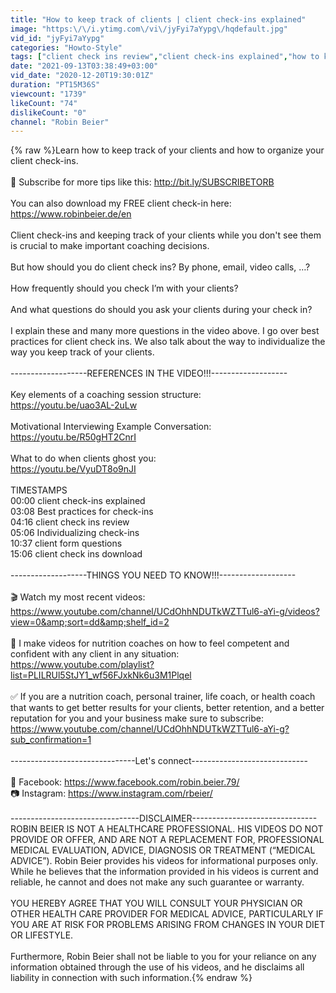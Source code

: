 ```yaml
---
title: "How to keep track of clients | client check-ins explained"
image: "https:\/\/i.ytimg.com\/vi\/jyFyi7aYypg\/hqdefault.jpg"
vid_id: "jyFyi7aYypg"
categories: "Howto-Style"
tags: ["client check ins review","client check-ins explained","how to keep track of clients"]
date: "2021-09-13T03:38:49+03:00"
vid_date: "2020-12-20T19:30:01Z"
duration: "PT15M36S"
viewcount: "1739"
likeCount: "74"
dislikeCount: "0"
channel: "Robin Beier"
---
```

{% raw %}Learn how to keep track of your clients and how to organize your client check-ins.<br /><br />🔴 Subscribe for more tips like this: <a rel="nofollow" target="blank" href="http://bit.ly/SUBSCRIBETORB">http://bit.ly/SUBSCRIBETORB</a><br /><br />You can also download my FREE client check-in here:<br /><a rel="nofollow" target="blank" href="https://www.robinbeier.de/en">https://www.robinbeier.de/en</a><br /><br />Client check-ins and keeping track of your clients while you don't see them is crucial to make important coaching decisions. <br /><br />But how should you do client check ins? By phone, email, video calls, …?<br /><br />How frequently should you check I’m with your clients?<br /> <br />And what questions do should you ask your clients during your check in?<br /><br />I explain these and many more questions in the video above. I go over best practices for client check ins. We also talk about the way to individualize the way you keep track of your clients. <br /><br />-------------------REFERENCES IN THE VIDEO!!!-------------------<br /><br />Key elements of a coaching session structure:<br /><a rel="nofollow" target="blank" href="https://youtu.be/uao3AL-2uLw">https://youtu.be/uao3AL-2uLw</a><br /><br />Motivational Interviewing Example Conversation:<br /><a rel="nofollow" target="blank" href="https://youtu.be/R50gHT2CnrI">https://youtu.be/R50gHT2CnrI</a> <br /><br />What to do when clients ghost you:<br /><a rel="nofollow" target="blank" href="https://youtu.be/VyuDT8o9nJI">https://youtu.be/VyuDT8o9nJI</a><br /><br />TIMESTAMPS<br />00:00 client check-ins explained<br />03:08 Best practices for check-ins<br />04:16 client check ins review<br />05:06 Individualizing check-ins<br />10:37 client form questions<br />15:06 client check ins download<br /><br />-------------------THINGS YOU NEED TO KNOW!!!-------------------<br /><br />🎬 Watch my most recent videos:<br /><a rel="nofollow" target="blank" href="https://www.youtube.com/channel/UCdOhhNDUTkWZTTul6-aYi-g/videos?view=0&amp;sort=dd&amp;shelf_id=2">https://www.youtube.com/channel/UCdOhhNDUTkWZTTul6-aYi-g/videos?view=0&amp;sort=dd&amp;shelf_id=2</a><br /><br />🔎 I make videos for nutrition coaches on how to feel competent and confident with any client in any situation: <br /><a rel="nofollow" target="blank" href="https://www.youtube.com/playlist?list=PLILRUl5StJY1_wf56FJxkNk6u3M1Plqel">https://www.youtube.com/playlist?list=PLILRUl5StJY1_wf56FJxkNk6u3M1Plqel</a><br /><br />✅ If you are a nutrition coach, personal trainer, life coach, or health coach that wants to get better results for your clients, better retention, and a better reputation for you and your business make sure to subscribe: <br /><a rel="nofollow" target="blank" href="https://www.youtube.com/channel/UCdOhhNDUTkWZTTul6-aYi-g?sub_confirmation=1">https://www.youtube.com/channel/UCdOhhNDUTkWZTTul6-aYi-g?sub_confirmation=1</a><br /><br />-------------------------------Let's connect-----------------------------<br /><br />👥 Facebook: <a rel="nofollow" target="blank" href="https://www.facebook.com/robin.beier.79/">https://www.facebook.com/robin.beier.79/</a> <br />📷 Instagram: <a rel="nofollow" target="blank" href="https://www.instagram.com/rbeier/">https://www.instagram.com/rbeier/</a><br /><br />--------------------------------DISCLAIMER-------------------------------<br />ROBIN BEIER IS NOT A HEALTHCARE PROFESSIONAL. HIS VIDEOS DO NOT PROVIDE OR OFFER, AND ARE NOT A REPLACEMENT FOR, PROFESSIONAL MEDICAL EVALUATION, ADVICE, DIAGNOSIS OR TREATMENT (“MEDICAL ADVICE”). Robin Beier provides his videos for informational purposes only. While he believes that the information provided in his videos is current and reliable, he cannot and does not make any such guarantee or warranty.<br /><br />YOU HEREBY AGREE THAT YOU WILL CONSULT YOUR PHYSICIAN OR OTHER HEALTH CARE PROVIDER FOR MEDICAL ADVICE, PARTICULARLY IF YOU ARE AT RISK FOR PROBLEMS ARISING FROM CHANGES IN YOUR DIET OR LIFESTYLE. <br /><br />Furthermore, Robin Beier shall not be liable to you for your reliance on any information obtained through the use of his videos, and he disclaims all liability in connection with such information.{% endraw %}
